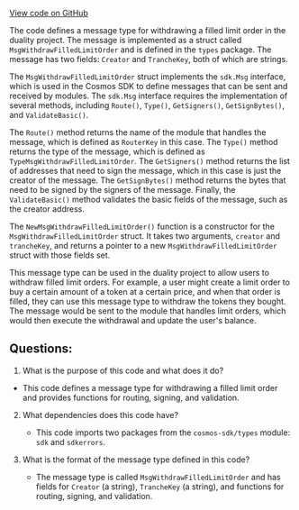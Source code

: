 [View code on GitHub](https://github.com/duality-labs/duality/dex/types/message_withdrawl_filled_limit_order.go)

The code defines a message type for withdrawing a filled limit order in the duality project. The message is implemented as a struct called `MsgWithdrawFilledLimitOrder` and is defined in the `types` package. The message has two fields: `Creator` and `TrancheKey`, both of which are strings. 

The `MsgWithdrawFilledLimitOrder` struct implements the `sdk.Msg` interface, which is used in the Cosmos SDK to define messages that can be sent and received by modules. The `sdk.Msg` interface requires the implementation of several methods, including `Route()`, `Type()`, `GetSigners()`, `GetSignBytes()`, and `ValidateBasic()`. 

The `Route()` method returns the name of the module that handles the message, which is defined as `RouterKey` in this case. The `Type()` method returns the type of the message, which is defined as `TypeMsgWithdrawFilledLimitOrder`. The `GetSigners()` method returns the list of addresses that need to sign the message, which in this case is just the creator of the message. The `GetSignBytes()` method returns the bytes that need to be signed by the signers of the message. Finally, the `ValidateBasic()` method validates the basic fields of the message, such as the creator address.

The `NewMsgWithdrawFilledLimitOrder()` function is a constructor for the `MsgWithdrawFilledLimitOrder` struct. It takes two arguments, `creator` and `trancheKey`, and returns a pointer to a new `MsgWithdrawFilledLimitOrder` struct with those fields set. 

This message type can be used in the duality project to allow users to withdraw filled limit orders. For example, a user might create a limit order to buy a certain amount of a token at a certain price, and when that order is filled, they can use this message type to withdraw the tokens they bought. The message would be sent to the module that handles limit orders, which would then execute the withdrawal and update the user's balance.
## Questions: 
 1. What is the purpose of this code and what does it do?
   - This code defines a message type for withdrawing a filled limit order and provides functions for routing, signing, and validation.

2. What dependencies does this code have?
   - This code imports two packages from the `cosmos-sdk/types` module: `sdk` and `sdkerrors`.

3. What is the format of the message type defined in this code?
   - The message type is called `MsgWithdrawFilledLimitOrder` and has fields for `Creator` (a string), `TrancheKey` (a string), and functions for routing, signing, and validation.